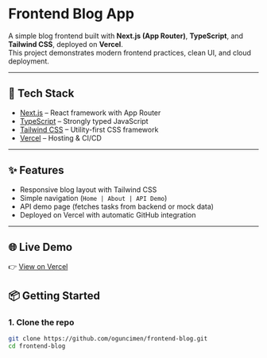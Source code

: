 # Frontend Blog App

A simple blog frontend built with **Next.js (App Router)**, **TypeScript**, and **Tailwind CSS**, deployed on **Vercel**.  
This project demonstrates modern frontend practices, clean UI, and cloud deployment.

---

## 🚀 Tech Stack
- [Next.js](https://nextjs.org/) – React framework with App Router
- [TypeScript](https://www.typescriptlang.org/) – Strongly typed JavaScript
- [Tailwind CSS](https://tailwindcss.com/) – Utility-first CSS framework
- [Vercel](https://vercel.com/) – Hosting & CI/CD

---

## ✨ Features
- Responsive blog layout with Tailwind CSS
- Simple navigation (`Home | About | API Demo`)
- API demo page (fetches tasks from backend or mock data)
- Deployed on Vercel with automatic GitHub integration

---
## 🌐 Live Demo
👉 [View on Vercel](https://frontend-blog-xxxxx.vercel.app)

## 📦 Getting Started

### 1. Clone the repo
```bash
git clone https://github.com/oguncimen/frontend-blog.git
cd frontend-blog
